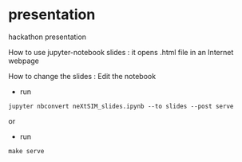 # presentation
hackathon presentation

How to use jupyter-notebook slides : it opens .html file in an Internet webpage 

How to change the slides : 
Edit the notebook

- run 
```
jupyter nbconvert neXtSIM_slides.ipynb --to slides --post serve
```

or 

- run 
```
make serve
```

